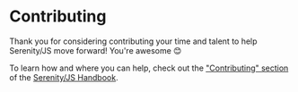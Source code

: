 # Contributing

Thank you for considering contributing your time and talent to help Serenity/JS move forward! You're awesome 😊

To learn how and where you can help, check out the ["Contributing" section](https://serenity-js.org/contributing.html) of the [Serenity/JS Handbook](https://serenity-js.org/handbook/).
